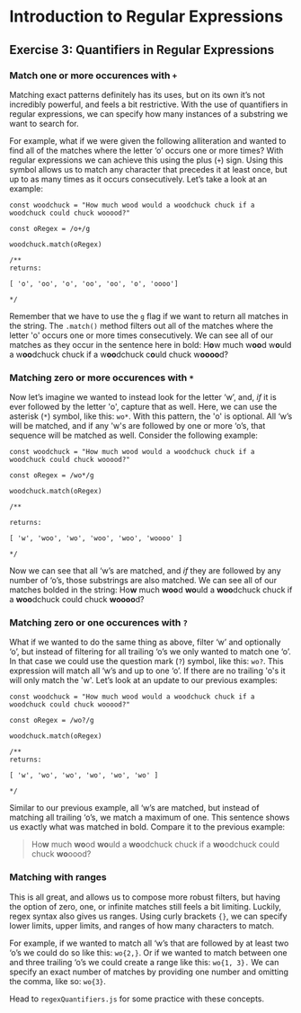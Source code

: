 # Introduction to Regular Expressions

## Exercise 3: Quantifiers in Regular Expressions

### Match one or more occurences with `+`
Matching exact patterns definitely has its uses, but on its own it’s not incredibly powerful, and feels a bit restrictive. With the use of quantifiers in regular expressions, we can specify how many instances of a substring we want to search for.

For example, what if we were given the following alliteration and wanted to find all of the matches where the letter ‘o’ occurs one or more times? With regular expressions we can achieve this using the plus (`+`) sign. Using this symbol allows us to match any character that precedes it at least once, but up to as many times as it occurs consecutively. Let’s take a look at an example:

```
const woodchuck = "How much wood would a woodchuck chuck if a woodchuck could chuck wooood?"

const oRegex = /o+/g

woodchuck.match(oRegex)

/**
returns:

[ 'o', 'oo', 'o', 'oo', 'oo', 'o', 'oooo']

*/
```

Remember that we have to use the `g` flag if we want to return all matches in the string. The `.match()` method filters out all of the matches where the letter 'o' occurs one or more times consecutively. We can see all of our matches as they occur in the sentence here in bold: H**o**w much w**oo**d w**o**uld a w**oo**dchuck chuck if a w**oo**dchuck c**o**uld chuck w**oooo**d?

### Matching zero or more occurences with `*`

Now let’s imagine we wanted to instead look for the letter ‘w’, and, *if* it is ever followed by the letter 'o', capture that as well. Here, we can use the asterisk (`*`) symbol, like this: `wo*`. With this pattern, the 'o' is optional. All ‘w’s will be matched, and if any 'w's are followed by one or more ‘o’s, that sequence will be matched as well. Consider the following example:

```
const woodchuck = "How much wood would a woodchuck chuck if a woodchuck could chuck wooood?"

const oRegex = /wo*/g

woodchuck.match(oRegex)

/**

returns:

[ 'w', 'woo', 'wo', 'woo', 'woo', 'woooo' ]

*/
```

Now we can see that all ‘w’s are matched, and *if* they are followed by any number of ‘o’s, those substrings are also matched. We can see all of our matches bolded in the string: Ho**w** much **woo**d **wo**uld a **woo**dchuck chuck if a **woo**dchuck could chuck **woooo**d?

### Matching zero or one occurences with `?`  

What if we wanted to do the same thing as above, filter ‘w’ and optionally ‘o’, but instead of filtering for all trailing ‘o’s we only wanted to match one ‘o’. In that case we could use the question mark (`?`) symbol, like this: `wo?`. This expression will match all ‘w’s and up to one ‘o’. If there are no trailing 'o's it will only match the 'w'. Let’s look at an update to our previous examples:

```
const woodchuck = "How much wood would a woodchuck chuck if a woodchuck could chuck wooood?"

const oRegex = /wo?/g

woodchuck.match(oRegex)

/**
returns:

[ 'w', 'wo', 'wo', 'wo', 'wo', 'wo' ]

*/
```

Similar to our previous example, all ‘w’s are matched, but instead of matching all trailing ‘o’s, we match a maximum of one. This sentence shows us exactly what was matched in bold. Compare it to the previous example:

> Ho**w** much **wo**od **wo**uld a **wo**odchuck chuck if a **wo**odchuck could chuck **wo**oood?

### Matching with ranges

This is all great, and allows us to compose more robust filters, but having the option of zero, one, or infinite matches still feels a bit limiting. Luckily, regex syntax also gives us ranges. Using curly brackets `{}`, we can specify lower limits, upper limits, and ranges of how many characters to match.

For example, if we wanted to match all ‘w’s that are followed by at least two ‘o’s we could do so like this: `wo{2,}`. Or if we wanted to match between one and three trailing ‘o’s we could create a range like this: `wo{1, 3}.` We can specify an exact number of matches by providing one number and omitting the comma, like so: `wo{3}`.

Head to `regexQuantifiers.js` for some practice with these concepts.